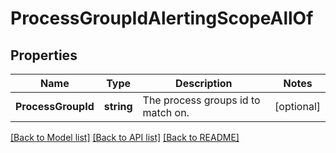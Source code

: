 # ProcessGroupIdAlertingScopeAllOf

## Properties

Name | Type | Description | Notes
------------ | ------------- | ------------- | -------------
**ProcessGroupId** | **string** | The process groups id to match on. | [optional] 

[[Back to Model list]](../README.md#documentation-for-models) [[Back to API list]](../README.md#documentation-for-api-endpoints) [[Back to README]](../README.md)


